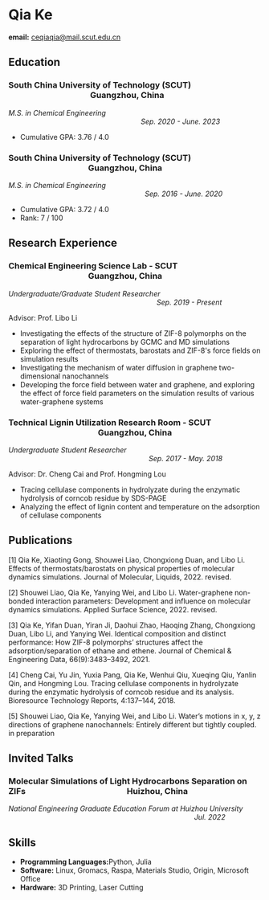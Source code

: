 # Qia Ke

<strong>email:</strong> ceqiaqia@mail.scut.edu.cn
  
## Education

### South China University of Technology (SCUT) &nbsp; &nbsp; &nbsp; &nbsp; &nbsp; &nbsp; &nbsp; &nbsp; &nbsp; &nbsp; &nbsp; &nbsp; &nbsp; &nbsp;&nbsp; &nbsp; &nbsp; &nbsp; &nbsp;&nbsp; &nbsp;&nbsp; &nbsp;&nbsp; &nbsp; &nbsp; &nbsp; &nbsp; &nbsp; &nbsp;&nbsp; &nbsp; &nbsp; &nbsp; &nbsp; &nbsp; &nbsp; &nbsp; &nbsp; &nbsp; &nbsp;&nbsp;Guangzhou, China 

_M.S. in Chemical Engineering     &nbsp; &nbsp; &nbsp; &nbsp; &nbsp; &nbsp; &nbsp;   &nbsp; &nbsp;&nbsp; &nbsp; &nbsp; &nbsp; &nbsp; &nbsp; &nbsp; &nbsp; &nbsp; &nbsp; &nbsp; &nbsp; &nbsp; &nbsp; &nbsp;&nbsp; &nbsp; &nbsp; &nbsp; &nbsp;&nbsp; &nbsp;&nbsp; &nbsp;&nbsp; &nbsp; &nbsp; &nbsp; &nbsp; &nbsp; &nbsp;&nbsp; &nbsp; &nbsp; &nbsp;    &nbsp;&nbsp; &nbsp; &nbsp; &nbsp; &nbsp; &nbsp; &nbsp; &nbsp; &nbsp; &nbsp; &nbsp; &nbsp; &nbsp; &nbsp; &nbsp;&nbsp; &nbsp; &nbsp; &nbsp; &nbsp;&nbsp; &nbsp;&nbsp; &nbsp;&nbsp; &nbsp; &nbsp; &nbsp;  &nbsp; &nbsp; &nbsp; &nbsp;    &nbsp;        Sep. 2020 - June. 2023_

- Cumulative GPA: 3.76 / 4.0

### South China University of Technology (SCUT) &nbsp; &nbsp; &nbsp; &nbsp; &nbsp; &nbsp; &nbsp; &nbsp; &nbsp; &nbsp; &nbsp; &nbsp; &nbsp; &nbsp; &nbsp; &nbsp; &nbsp; &nbsp; &nbsp; &nbsp; &nbsp;&nbsp; &nbsp; &nbsp; &nbsp; &nbsp;&nbsp; &nbsp;&nbsp; &nbsp;&nbsp; &nbsp; &nbsp; &nbsp; &nbsp; &nbsp; &nbsp;&nbsp; &nbsp; &nbsp; &nbsp;  Guangzhou, China

_M.S. in Chemical Engineering  &nbsp; &nbsp; &nbsp; &nbsp; &nbsp; &nbsp; &nbsp;&nbsp; &nbsp; &nbsp; &nbsp; &nbsp; &nbsp; &nbsp; &nbsp; &nbsp; &nbsp; &nbsp; &nbsp; &nbsp; &nbsp; &nbsp;&nbsp; &nbsp; &nbsp; &nbsp; &nbsp;&nbsp; &nbsp;&nbsp; &nbsp;&nbsp; &nbsp; &nbsp; &nbsp; &nbsp; &nbsp; &nbsp;&nbsp; &nbsp; &nbsp; &nbsp;    &nbsp;&nbsp; &nbsp; &nbsp; &nbsp; &nbsp; &nbsp; &nbsp; &nbsp; &nbsp; &nbsp; &nbsp; &nbsp; &nbsp; &nbsp; &nbsp;&nbsp; &nbsp; &nbsp; &nbsp; &nbsp;&nbsp; &nbsp;&nbsp; &nbsp;&nbsp; &nbsp; &nbsp; &nbsp;  &nbsp; &nbsp; &nbsp; &nbsp;    &nbsp; &nbsp; &nbsp; &nbsp;        Sep. 2016 - June. 2020_

- Cumulative GPA: 3.72 / 4.0
- Rank: 7 / 100
  
## Research Experience
### Chemical Engineering Science Lab - SCUT &nbsp; &nbsp; &nbsp; &nbsp; &nbsp; &nbsp; &nbsp; &nbsp; &nbsp; &nbsp; &nbsp; &nbsp; &nbsp; &nbsp; &nbsp; &nbsp; &nbsp; &nbsp; &nbsp; &nbsp; &nbsp; &nbsp; &nbsp; &nbsp; &nbsp; &nbsp;&nbsp; &nbsp; &nbsp; &nbsp; &nbsp; &nbsp; &nbsp; &nbsp; &nbsp; &nbsp; &nbsp; &nbsp; &nbsp; &nbsp; &nbsp; &nbsp;    Guangzhou, China

_Undergraduate/Graduate Student Researcher  &nbsp; &nbsp; &nbsp; &nbsp; &nbsp; &nbsp; &nbsp; &nbsp; &nbsp; &nbsp; &nbsp; &nbsp; &nbsp; &nbsp; &nbsp; &nbsp; &nbsp; &nbsp; &nbsp; &nbsp; &nbsp; &nbsp;&nbsp; &nbsp; &nbsp; &nbsp; &nbsp;&nbsp; &nbsp;&nbsp; &nbsp;&nbsp; &nbsp; &nbsp; &nbsp; &nbsp; &nbsp; &nbsp;&nbsp; &nbsp; &nbsp; &nbsp;  &nbsp;&nbsp; &nbsp; &nbsp; &nbsp; &nbsp; &nbsp; &nbsp; &nbsp; &nbsp; &nbsp; &nbsp; &nbsp; &nbsp; &nbsp; &nbsp;&nbsp; &nbsp; &nbsp; &nbsp; &nbsp;&nbsp; &nbsp;&nbsp; &nbsp;&nbsp;     Sep. 2019 - Present_

Advisor: Prof. Libo Li
- Investigating the effects of the structure of ZIF-8 polymorphs on the separation of light hydrocarbons by GCMC and MD simulations 
- Exploring the effect of thermostats, barostats and ZIF-8's force fields on simulation results 
- Investigating the mechanism of water diffusion in graphene two-dimensional nanochannels 
- Developing the force field between water and graphene, and exploring the effect of force field parameters on the simulation results of various water-graphene systems

### Technical Lignin Utilization Research Room - SCUT&nbsp; &nbsp; &nbsp; &nbsp; &nbsp; &nbsp; &nbsp;&nbsp; &nbsp; &nbsp; &nbsp; &nbsp; &nbsp; &nbsp; &nbsp; &nbsp; &nbsp; &nbsp; &nbsp; &nbsp; &nbsp; &nbsp; &nbsp; &nbsp; &nbsp; &nbsp; &nbsp;&nbsp; &nbsp; &nbsp; &nbsp; &nbsp; &nbsp; &nbsp;&nbsp; &nbsp; &nbsp;  Guangzhou, China

_Undergraduate Student Researcher  &nbsp; &nbsp; &nbsp; &nbsp; &nbsp; &nbsp; &nbsp; &nbsp; &nbsp; &nbsp; &nbsp; &nbsp; &nbsp; &nbsp; &nbsp; &nbsp; &nbsp; &nbsp; &nbsp; &nbsp; &nbsp; &nbsp;&nbsp; &nbsp; &nbsp; &nbsp; &nbsp;&nbsp; &nbsp;&nbsp; &nbsp;&nbsp; &nbsp; &nbsp; &nbsp; &nbsp; &nbsp; &nbsp;&nbsp; &nbsp; &nbsp; &nbsp;  &nbsp;&nbsp; &nbsp; &nbsp; &nbsp; &nbsp; &nbsp; &nbsp; &nbsp; &nbsp; &nbsp; &nbsp; &nbsp; &nbsp; &nbsp; &nbsp;&nbsp; &nbsp; &nbsp; &nbsp; &nbsp;&nbsp; &nbsp;&nbsp; &nbsp;&nbsp; &nbsp; &nbsp; &nbsp; &nbsp; &nbsp; &nbsp;&nbsp;           Sep. 2017 - May. 2018_

Advisor:  Dr. Cheng Cai and Prof. Hongming Lou
- Tracing cellulase components in hydrolyzate during the enzymatic hydrolysis of corncob residue by SDS-PAGE 
- Analyzing the effect of lignin content and temperature on the adsorption of cellulase components 

## Publications
[1] Qia Ke, Xiaoting Gong, Shouwei Liao, Chongxiong Duan, and Libo Li. Effects of thermostats/barostats on physical properties of molecular dynamics simulations. Journal of Molecular, Liquids, 2022. revised.

[2] Shouwei Liao, Qia Ke, Yanying Wei, and Libo Li. Water-graphene non-bonded interaction parameters: Development and influence on molecular dynamics simulations. Applied Surface Science, 2022. revised.

[3] Qia Ke, Yifan Duan, Yiran Ji, Daohui Zhao, Haoqing Zhang, Chongxiong Duan, Libo Li, and Yanying Wei. Identical composition and distinct performance: How ZIF-8 polymorphs’ structures affect the adsorption/separation of ethane and ethene. Journal of Chemical & Engineering Data, 66(9):3483–3492, 2021.

[4] Cheng Cai, Yu Jin, Yuxia Pang, Qia Ke, Wenhui Qiu, Xueqing Qiu, Yanlin Qin, and Hongming Lou. Tracing cellulase components in hydrolyzate during the enzymatic hydrolysis of corncob residue and its analysis. Bioresource Technology Reports, 4:137–144, 2018.

[5] Shouwei Liao, Qia Ke, Yanying Wei, and Libo Li. Water’s motions in x, y, z directions of graphene nanochannels: Entirely different but tightly coupled. in preparation

## Invited Talks
### Molecular Simulations of Light Hydrocarbons Separation on ZIFs &nbsp; &nbsp; &nbsp; &nbsp; &nbsp; &nbsp; &nbsp; &nbsp; &nbsp; &nbsp; &nbsp; &nbsp; &nbsp; &nbsp; &nbsp; &nbsp; &nbsp; &nbsp; &nbsp; &nbsp;&nbsp; &nbsp; &nbsp; &nbsp; &nbsp;&nbsp; &nbsp;Huizhou, China
_National Engineering Graduate Education Forum at Huizhou University  &nbsp; &nbsp; &nbsp; &nbsp; &nbsp; &nbsp; &nbsp; &nbsp; &nbsp; &nbsp; &nbsp; &nbsp; &nbsp; &nbsp; &nbsp; &nbsp; &nbsp; &nbsp; &nbsp; &nbsp; &nbsp; &nbsp;&nbsp; &nbsp; &nbsp; &nbsp; &nbsp;&nbsp; &nbsp;&nbsp; &nbsp;&nbsp; &nbsp; &nbsp; &nbsp; &nbsp; &nbsp;  &nbsp;&nbsp; &nbsp; &nbsp; &nbsp; &nbsp; &nbsp; &nbsp; &nbsp; &nbsp; &nbsp; &nbsp; &nbsp; &nbsp; &nbsp; &nbsp;&nbsp;  Jul. 2022_

## Skills
- <strong>Programming Languages:</strong>Python, Julia 
- <strong>Software:</strong>  Linux, Gromacs, Raspa, Materials Studio, Origin, Microsoft Office 
- <strong>Hardware:</strong> 3D Printing, Laser Cutting 




